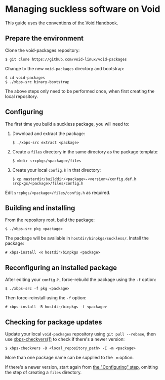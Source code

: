 # Managing suckless software on Void

This guide uses the [conventions of the Void
Handbook](https://docs.voidlinux.org/about-handbook/index.html#example-commands).

## Prepare the environment

Clone the void-packages repository:

```
$ git clone https://github.com/void-linux/void-packages
```

Change to the new `void-packages` directory and bootstrap:

```
$ cd void-packages
$ ./xbps-src binary-bootstrap
```

The above steps only need to be performed once, when first creating the local
repository.

## Configuring

The first time you build a suckless package, you will need to:

1. Download and extract the package:

   ```
   $ ./xbps-src extract <package>
   ```

2. Create a `files` directory in the same directory as the package template:

   ```
   $ mkdir srcpkgs/<package>/files
   ```

3. Create your local `config.h` in that directory:

   ```
   $ cp masterdir/builddir/<package>-<version>/config.def.h srcpkgs/<package>/files/config.h
   ```

Edit `srcpkgs/<package>/files/config.h` as required.

## Building and installing

From the repository root, build the package:

```
$ ./xbps-src pkg <package>
```

The package will be available in `hostdir/binpkgs/suckless/`. Install the
package:

```
# xbps-install -R hostdir/binpkgs <package>
```

## Reconfiguring an installed package

After editing your `config.h`, force-rebuild the package using the `-f` option:

```
$ ./xbps-src -f pkg <package>
```

Then force-reinstall using the `-f` option:

```
# xbps-install -R hostdir/binpkgs -f <package>
```

## Checking for package updates

Update your local `void-packages` repository using `git pull --rebase`, then use
[xbps-checkvers(1)](https://man.voidlinux.org.xbps-checkvers.1) to check if
there's a newer version:

```
$ xbps-checkvers -D <local_repository_path> -I -m <package>
```

More than one package name can be supplied to the `-m` option.

If there's a newer version, start again from [the "Configuring"
step](#configuring), omitting the step of creating a `files`
directory.
